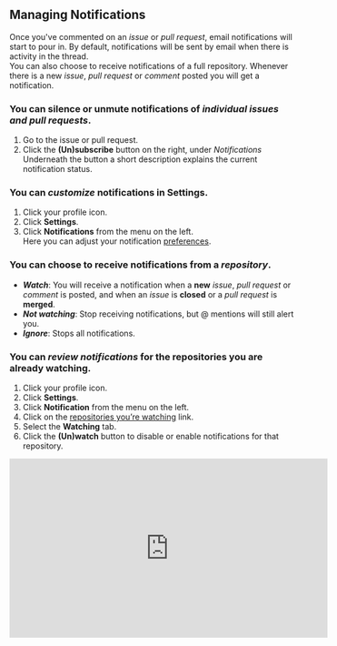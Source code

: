 ## Managing Notifications
Once you've commented on an _issue_ or _pull request_, email notifications will start to pour in. By default, notifications will be sent by email when there is activity in the thread.  
You can also choose to receive notifications of a full repository. Whenever there is a new _issue_, _pull request_ or _comment_ posted you will get a notification.

### You can silence or unmute notifications of _individual issues and pull requests_.

1. Go to the issue or pull request.
2. Click the **(Un)subscribe** button on the right, under _Notifications_  
Underneath the button a short description explains the current notification status.

### You can _customize_ notifications in Settings.

1. Click your profile icon.
2. Click **Settings**.
3. Click **Notifications** from the menu on the left.  
Here you can adjust your notification [preferences](https://help.github.com/articles/managing-notification-delivery-methods/).

### You can choose to receive notifications from a _repository_.

* _**Watch**_: You will receive a notification when a **new** _issue_, _pull request_ or _comment_ is posted, and when an _issue_ is **closed** or a _pull request_ is **merged**.  
* _**Not watching**_: Stop receiving notifications, but @ mentions will still alert you.  
* _**Ignore**_: Stops all notifications.  

### You can _review notifications_ for the repositories you are already watching.

1. Click your profile icon.
2. Click **Settings**.
3. Click **Notification** from the menu on the left.
4. Click on the [repositories you’re watching](https://github.com/watching) link.
5. Select the **Watching** tab.
6. Click the **(Un)watch** button to disable or enable notifications for that repository.

<iframe width="560" height="315" src="https://www.youtube.com/embed/ocQldxF7fMY" frameborder="0" allowfullscreen></iframe>
